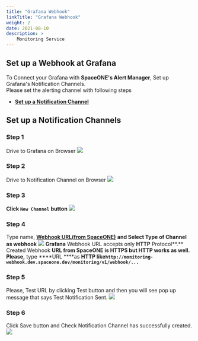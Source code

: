 ```yaml
---
title: "Grafana Webhook"
linkTitle: "Grafana Webhook"
weight: 2
date: 2021-08-10
description: >
    Monitoring Service
---
```


## Set up a Webhook at Grafana
To Connect your Grafana with **SpaceONE's Alert Manager**, Set up Grafana's Notification Channels. <br>
Please set the alerting channel with following steps
* [**Set up a Notification Channel**](#set-up-a-notification-channels)

## Set up a Notification Channels

### Step 1
Drive to Grafana on Browser
![](/ko/docs/guides/alert_manager/webhook_settings/grafana_webhook_img/grafana_webhook_img_01.png)

### Step 2
Drive to Notification Channel on Browser
![](/ko/docs/guides/alert_manager/webhook_settings/grafana_webhook_img/grafana_webhook_img_02.png)

### Step 3
**Click `New Channel`**  **button**
![](/ko/docs/guides/alert_manager/webhook_settings/grafana_webhook_img/grafana_webhook_img_03.png)

### Step 4
Type name, [**Webhook URL\(from SpaceONE\)**](./#webhook-list) **and Select Type of Channel as webhook**
![](/ko/docs/guides/alert_manager/webhook_settings/grafana_webhook_img/grafana_webhook_img_04.png)
**Grafana** Webhook URL accepts only **HTTP** Protocol**.** <br>
Created Webhook ****URL from **SpaceONE** is **HTTPS** but **HTTP** works as well**.<br>
Please,** type ****URL ****as **HTTP  like`http://monitoring-webhook.dev.spaceone.dev/monitoring/v1/webhook/...`**<br>

### Step 5 
Please, Test URL by clicking Test button and then you will see pop up message that says Test Notification Sent.
![](/ko/docs/guides/alert_manager/webhook_settings/grafana_webhook_img/grafana_webhook_img_05.png)

### Step 6
Click Save button and Check Notification Channel has successfully created.
![](/ko/docs/guides/alert_manager/webhook_settings/grafana_webhook_img/grafana_webhook_img_06.png)